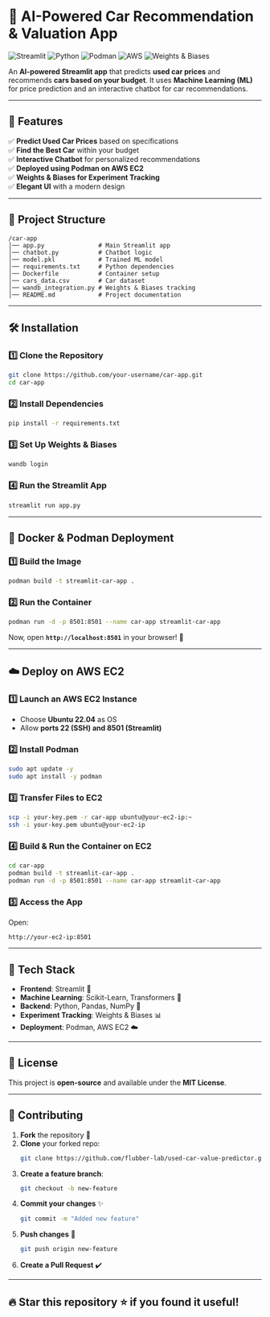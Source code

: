 # 🚗 AI-Powered Car Recommendation & Valuation App

![Streamlit](https://img.shields.io/badge/Streamlit-FF4B4B?style=for-the-badge&logo=streamlit&logoColor=white)
![Python](https://img.shields.io/badge/Python-3776AB?style=for-the-badge&logo=python&logoColor=white)
![Podman](https://img.shields.io/badge/Podman-892CA0?style=for-the-badge&logo=podman&logoColor=white)
![AWS](https://img.shields.io/badge/AWS-232F3E?style=for-the-badge&logo=amazonaws&logoColor=white)
![Weights & Biases](https://img.shields.io/badge/Weights%20%26%20Biases-FFCC33?style=for-the-badge&logo=weightsandbiases&logoColor=black)

An **AI-powered Streamlit app** that predicts **used car prices** and recommends **cars based on your budget**. It uses **Machine Learning (ML)** for price prediction and an interactive chatbot for car recommendations.

---

## 🚀 **Features**
✅ **Predict Used Car Prices** based on specifications  
✅ **Find the Best Car** within your budget  
✅ **Interactive Chatbot** for personalized recommendations  
✅ **Deployed using Podman on AWS EC2**  
✅ **Weights & Biases for Experiment Tracking**  
✅ **Elegant UI** with a modern design  

---

## 💂️ **Project Structure**
```
/car-app
│── app.py               # Main Streamlit app
│── chatbot.py           # Chatbot logic
│── model.pkl            # Trained ML model
│── requirements.txt     # Python dependencies
│── Dockerfile           # Container setup
│── cars_data.csv        # Car dataset
│── wandb_integration.py # Weights & Biases tracking
│── README.md            # Project documentation
```

---

## 🛠 **Installation**
### **1️⃣ Clone the Repository**
```bash
git clone https://github.com/your-username/car-app.git
cd car-app
```

### **2️⃣ Install Dependencies**
```bash
pip install -r requirements.txt
```

### **3️⃣ Set Up Weights & Biases**
```bash
wandb login
```

### **4️⃣ Run the Streamlit App**
```bash
streamlit run app.py
```

---

## 🎯 **Docker & Podman Deployment**
### **1️⃣ Build the Image**
```bash
podman build -t streamlit-car-app .
```

### **2️⃣ Run the Container**
```bash
podman run -d -p 8501:8501 --name car-app streamlit-car-app
```

Now, open **`http://localhost:8501`** in your browser! 🎉  

---

## ☁️ **Deploy on AWS EC2**
### **1️⃣ Launch an AWS EC2 Instance**
- Choose **Ubuntu 22.04** as OS  
- Allow **ports 22 (SSH) and 8501 (Streamlit)**  

### **2️⃣ Install Podman**
```bash
sudo apt update -y
sudo apt install -y podman
```

### **3️⃣ Transfer Files to EC2**
```bash
scp -i your-key.pem -r car-app ubuntu@your-ec2-ip:~
ssh -i your-key.pem ubuntu@your-ec2-ip
```

### **4️⃣ Build & Run the Container on EC2**
```bash
cd car-app
podman build -t streamlit-car-app .
podman run -d -p 8501:8501 --name car-app streamlit-car-app
```

### **5️⃣ Access the App**
Open:
```
http://your-ec2-ip:8501
```

---

## 🤖 **Tech Stack**
- **Frontend**: Streamlit 🎨  
- **Machine Learning**: Scikit-Learn, Transformers 🤖  
- **Backend**: Python, Pandas, NumPy 🐖  
- **Experiment Tracking**: Weights & Biases 📊  
- **Deployment**: Podman, AWS EC2 ☁️  

---

## 📝 **License**
This project is **open-source** and available under the **MIT License**.

---

## 💬 **Contributing**
1. **Fork** the repository 🍔  
2. **Clone** your forked repo:  
   ```bash
   git clone https://github.com/flubber-lab/used-car-value-predictor.git
   ```
3. **Create a feature branch**:  
   ```bash
   git checkout -b new-feature
   ```
4. **Commit your changes** ✨  
   ```bash
   git commit -m "Added new feature"
   ```
5. **Push changes** 🚀  
   ```bash
   git push origin new-feature
   ```
6. **Create a Pull Request** ✔️  

---

## 🔥 **Star this repository** ⭐ if you found it useful!

